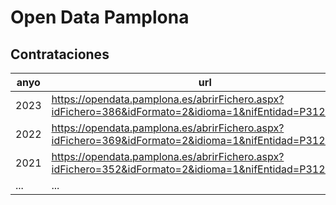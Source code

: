 # Open Data Pamplona

## Contrataciones
| anyo  | url                                                                                                    |
|-------|--------------------------------------------------------------------------------------------------------|
| 2023  | https://opendata.pamplona.es/abrirFichero.aspx?idFichero=386&idFormato=2&idioma=1&nifEntidad=P3120100G |
| 2022  | https://opendata.pamplona.es/abrirFichero.aspx?idFichero=369&idFormato=2&idioma=1&nifEntidad=P3120100G |
| 2021  | https://opendata.pamplona.es/abrirFichero.aspx?idFichero=352&idFormato=2&idioma=1&nifEntidad=P3120100G |
| ...   | ...   